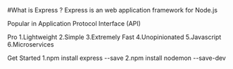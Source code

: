 #What is Express ? 
Express is an web application framework for Node.js

Popular in Application Protocol Interface (API)

Pro
1.Lightweight
2.Simple
3.Extremely Fast
4.Unopinionated
5.Javascript
6.Microservices

Get Started
1.npm install express --save
2.npm install nodemon --save-dev
